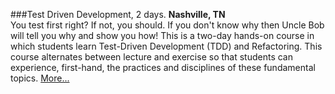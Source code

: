 ###Test Driven Development, 2 days.
**Nashville, TN**<br>
You test first right?  If not, you should.  If you don't know why then Uncle Bob will tell you why and show you how! 
This is a two-day hands-on course in which students learn Test-Driven Development (TDD) and Refactoring. This
course alternates between lecture and exercise so that students can experience, first-hand, the practices and
disciplines of these fundamental topics.
[More...](https://tddnashville.eventbrite.com)